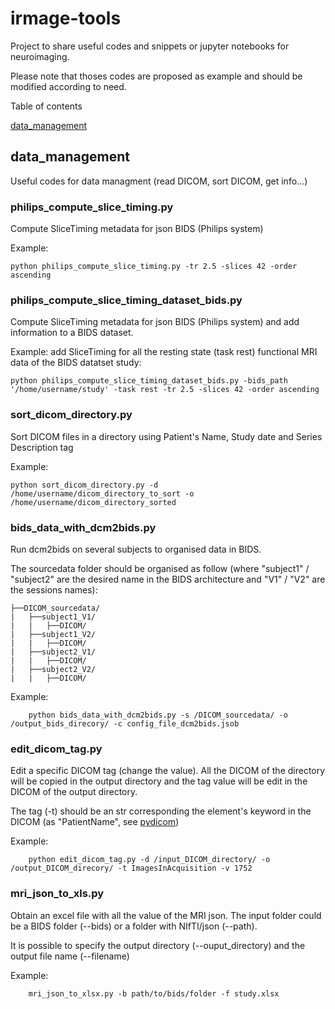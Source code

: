 # irmage-tools
Project to share useful codes and snippets or jupyter notebooks for neuroimaging. 

Please note that thoses codes are proposed as example and should be modified according to need.


Table of contents

[data_management ](#data_management)

<a name="data_management"></a>
## data_management 

Useful codes for data managment (read DICOM, sort DICOM, get info...)

### philips_compute_slice_timing.py 
Compute SliceTiming metadata for json BIDS (Philips system)

Example: 

```
python philips_compute_slice_timing.py -tr 2.5 -slices 42 -order ascending
```

### philips_compute_slice_timing_dataset_bids.py
Compute SliceTiming metadata for json BIDS (Philips system) and add information to a BIDS dataset.

Example: add SliceTiming for all the resting state (task rest) functional MRI data of the BIDS datatset study: 

```
python philips_compute_slice_timing_dataset_bids.py -bids_path '/home/username/study' -task rest -tr 2.5 -slices 42 -order ascending
```

### sort_dicom_directory.py
Sort DICOM files in a directory using Patient's Name, Study date and Series Description tag

Example: 

```
python sort_dicom_directory.py -d /home/username/dicom_directory_to_sort -o /home/username/dicom_directory_sorted
```

### bids_data_with_dcm2bids.py
Run dcm2bids on several subjects to organised data in BIDS.  

The sourcedata folder should be organised as follow (where "subject1" / "subject2" are the desired name in the BIDS architecture and "V1" / "V2" are the sessions names): 
```
├──DICOM_sourcedata/
|   ├──subject1_V1/
|   |   ├──DICOM/
|   ├──subject1_V2/
|   |   ├──DICOM/
|   ├──subject2_V1/
|   |   ├──DICOM/
|   ├──subject2_V2/
|   |   ├──DICOM/
```

Example: 

```
    python bids_data_with_dcm2bids.py -s /DICOM_sourcedata/ -o /output_bids_direcory/ -c config_file_dcm2bids.jsob
```

### edit_dicom_tag.py
Edit a specific DICOM tag (change the value). 
All the DICOM of the directory will be copied in the output directory and the tag value will be edit in the DICOM of the output directory.

The tag (-t) should be an str corresponding the element's keyword in the DICOM (as "PatientName", see [pydicom](https://pydicom.github.io/pydicom/dev/reference/generated/pydicom.tag.Tag.html))

Example:
```
    python edit_dicom_tag.py -d /input_DICOM_directory/ -o /output_DICOM_direcory/ -t ImagesInAcquisition -v 1752
```


### mri_json_to_xls.py
Obtain an excel file with all the value of the MRI json. 
The input folder could be a BIDS folder (--bids) or a folder with NIfTI/json (--path). 

It is possible to specify the output directory (--ouput_directory) and the output file name (--filename)

Example:
```
    mri_json_to_xlsx.py -b path/to/bids/folder -f study.xlsx
```

